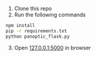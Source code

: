 1. Clone this repo
2. Run the following commands


```bash
npm install
pip -r requirements.txt
python panoptic_flask.py
```

3. Open [127.0.0.1:5000](127.0.0.1:5000) in browser
